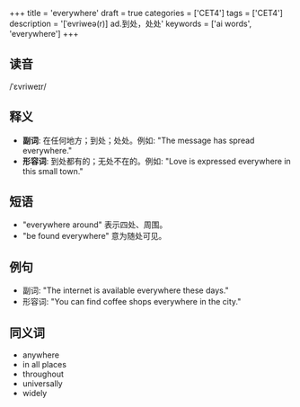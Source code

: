 +++
title = 'everywhere'
draft = true
categories = ['CET4']
tags = ['CET4']
description = '[ˈevriweə(r)] ad.到处，处处'
keywords = ['ai words', 'everywhere']
+++

## 读音
/ˈɛvriweɪr/

## 释义
- **副词**: 在任何地方；到处；处处。例如: "The message has spread everywhere."
- **形容词**: 到处都有的；无处不在的。例如: "Love is expressed everywhere in this small town."

## 短语
- "everywhere around" 表示四处、周围。
- "be found everywhere" 意为随处可见。

## 例句
- 副词: "The internet is available everywhere these days."
- 形容词: "You can find coffee shops everywhere in the city."

## 同义词
- anywhere
- in all places
- throughout
- universally
- widely
